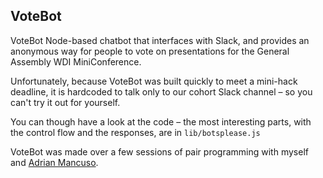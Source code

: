 ## VoteBot
VoteBot Node-based chatbot that interfaces with Slack, and provides an anonymous way for people to vote on presentations for the General Assembly WDI MiniConference. 

Unfortunately, because VoteBot was built quickly to meet a mini-hack deadline, it is hardcoded to talk only to our cohort Slack channel – so you can't try it out for yourself.

You can though have a look at the code – the most interesting parts, with the control flow and the responses, are in `lib/botsplease.js`

VoteBot was made over a few sessions of pair programming with myself and [Adrian Mancuso](https://github.com/adrianmancuso).

